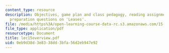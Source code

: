 ```yaml
---
content_type: resource
description: Objectives, game plan and class pedagogy, reading assignments, class
  preparation questions on 'Leases'.
file: /media/https%3A/open-learning-course-data-rc.s3.amazonaws.com/15-514-financial-and-managerial-accounting-summer-2003/0eb9d38d3e8338dd3bfa56d2eb947e92_lec15overview.pdf
file_type: application/pdf
resourcetype: Document
title: lec15overview.pdf
uid: 0eb9d38d-3e83-38dd-3bfa-56d2eb947e92
---
```

